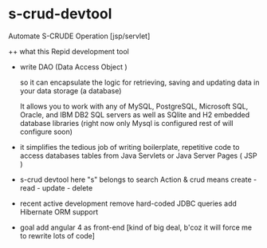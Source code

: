 # s-crud-devtool
Automate S-CRUDE Operation [jsp/servlet]

++ what this Repid development tool

+ write DAO (Data Access Object ) 

	so it can encapsulate the logic for retrieving, saving and updating data in your data storage (a database)
	  
	It allows you to work with any of MySQL, PostgreSQL, Microsoft SQL, Oracle, and IBM DB2 SQL servers as well as SQlite and H2 embedded database libraries (right now only Mysql is configured rest of will configure soon)


+  it simplifies the tedious job of writing boilerplate, repetitive code to access databases tables from Java Servlets or Java Server Pages ( JSP )

+ s-crud devtool 
here "s" belongs to search Action & crud means create - read - update - delete


+ recent active development 
remove hard-coded JDBC queries 
add Hibernate ORM support

+ goal
add angular 4 as front-end [kind of big deal, b'coz it will force me to rewrite lots of code]



